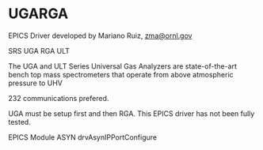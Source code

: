 # UGARGA
EPICS Driver developed by Mariano Ruiz, zma@ornl.gov

SRS UGA RGA ULT

The UGA and ULT Series Universal Gas Analyzers are state-of-the-art bench top mass spectrometers that operate from above atmospheric pressure to UHV

232 communications prefered. 

UGA must be setup first and then RGA. This EPICS driver has not been fully tested. 

EPICS Module ASYN drvAsynIPPortConfigure 
